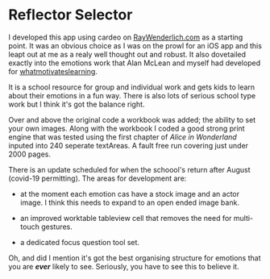 # Reflector Selector

I developed this app using cardeo on [RayWenderlich.com](https://wwww.raywenderlich.com ) as a starting point. It was an obvious choice as I was on the prowl for an iOS app and this leapt out at me as a realy well thought out and robust. It also dovetailed exactly into the emotions work that Alan McLean and myself had developed for [whatmotivateslearning](https://www.whatmotivateslearning.com).

It is a school resource for group and individual work and gets kids to learn about their emotions in a fun way. There is also lots of serious school type work but I think it's got the balance right.

 Over and above the original code a workbook was added; the ability to set your own images. Along with the workbook I coded a good strong print engine that was tested using the first chapter of *Alice in Wonderland* inputed into 240 seperate textAreas. A fault free run covering just under 2000 pages.

 There is an update scheduled for when the schoool's return after August (covid-19 permitting). The areas for development are:

 * at the moment each emotion cas have a stock image and an actor image. I think this needs to expand to an open ended image bank.

 * an improved worktable tableview cell that removes the need for multi-touch gestures.

 * a dedicated focus question tool set.

Oh, and did I mention it's got the best organising structure for emotions that you are _**ever**_ likely to see. Seriously, you have to see this to believe it.